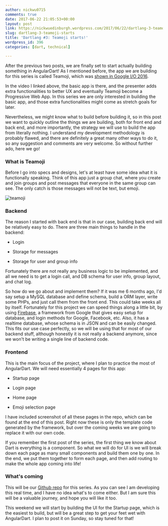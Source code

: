 ```yaml
---
author: nickwu0715
comments: true
date: 2017-06-22 21:05:53+00:00
layout: post
link: https://nickwuedinburgh.wordpress.com/2017/06/22/dartlang-3-teamoji-starts/
slug: dartlang-3-teamoji-starts
title: 'Dartlang #3: Teamoji starts!'
wordpress_id: 396
categories: [dart, technical]

---
```


After the previous two posts, we are finally set to start actually building something in AngularDart! As I mentioned before, the app we are building for this series is called Teamoji, which was [shown in Google I/O 2016](https://www.youtube.com/watch?v=SobXoh4rb58&t=172s).

In the video I linked above, the basic app is there, and the presenter adds extra functionalities to better UX and eventually Teamoji become a Progressive Web App. In this series we are only interested in building the basic app, and those extra functionalities might come as stretch goals for later.

Nevertheless, we might know what to build before building it, so in this post we want to quickly outline the things we are building, both for front end and back end, and more importantly, the strategy we will use to build the app from literally nothing. I understand my development methodology is probably flawed, and there are definitely a great many other ways to do it, so any suggestion and comments are very welcome. So without further ado, here we go!



### What is Teamoji



Before I go into specs and designs, let's at least have some idea what it is functionally speaking. Think of this app just a group chat, where you create and join groups and post messages that everyone in the same group can see. The only catch is those messages will not be text, but emoji.

![teamoji](https://nickwuedinburgh.files.wordpress.com/2017/06/teamoji.png)



### Backend



The reason I started with back end is that in our case, building back end will be relatively easy to do. There are three main things to handle in the backend:





  * Login


  * Storage for messages


  * Storage for user and group info



Fortunately there are not really any business logic to be implemented, and all we need is to get a login call, and DB schema for user info, group layout, and chat log.

So how do we go about and implement them? If it was me 6 months ago, I'd say setup a MySQL database and define schema, build a ORM layer, write some PHPs, and just call them from the front end. This could take weeks all by itself. Fortunately for this project we can speed things along a little bit, by using [Firebase](https://firebase.google.com/), a framework from Google that gives easy setup for database, and login methods for Google, Facebook, etc. Also, it has a realtime database, whose schema is in JSON and can be easily changed. This fits our use case perfectly, so we will be using that for most of our backend stuff, although honestly it is not really a backend anymore, since we won't be writing a single line of backend code.



### Frontend



This is the main focus of the project, where I plan to practice the most of AngularDart. We will need essentially 4 pages for this app:





  * Startup page


  * Login page


  * Home page


  * Emoji selection page



I have included screenshot of all these pages in the repo, which can be found at the end of this post. Right now these is only the template code generated by the framework, but over the coming weeks we are going to replace it with our own code.

If you remember the first post of the series, the first thing we know about Dart is everything is a component. So what we will do for UI is we will break down each page as many small components and build them one by one. In the end, we put them together to form each page, and then add routing to make the whole app coming into life!



### What's coming



This will be our [Github repo](https://github.com/NickWu007/Teamoji-practice) for this series. As you can see I am developing this real time, and I have no idea what's to come either. But I am sure this will be a valuable journey, and hope you will like it too.

This weekend we will start by building the UI for the Startup page, which is the easiest to build, but will be a great step to get your feet wet with AngularDart. I plan to post it on Sunday, so stay tuned for that!
